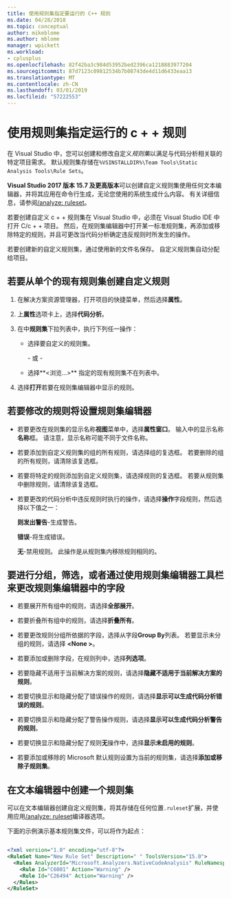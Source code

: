 ```yaml
---
title: 使用规则集指定要运行的 C++ 规则
ms.date: 04/28/2018
ms.topic: conceptual
author: mikeblome
ms.author: mblome
manager: wpickett
ms.workload:
- cplusplus
ms.openlocfilehash: 82f42ba3c984d53952bed2396ca1218883977204
ms.sourcegitcommit: 87d7123c09812534b7b08743de4d11d6433eaa13
ms.translationtype: MT
ms.contentlocale: zh-CN
ms.lasthandoff: 03/01/2019
ms.locfileid: "57222553"
---
```

# <a name="use-rule-sets-to-specify-the-c-rules-to-run"></a>使用规则集指定运行的 c + + 规则

在 Visual Studio 中，您可以创建和修改自定义*规则集*以满足与代码分析相关联的特定项目需求。 默认规则集存储在`%VSINSTALLDIR%\Team Tools\Static Analysis Tools\Rule Sets`。

**Visual Studio 2017 版本 15.7 及更高版本**可以创建自定义规则集使用任何文本编辑器，并将其应用在命令行生成，无论您使用的系统生成什么内容。 有关详细信息，请参阅[/analyze: ruleset](/cpp/build/reference/analyze-code-analysis)。

若要创建自定义 c + + 规则集在 Visual Studio 中，必须在 Visual Studio IDE 中打开 C/c + + 项目。 然后，在规则集编辑器中打开某一标准规则集，再添加或移除特定的规则，并且可更改当代码分析确定违反规则时所发生的操作。

若要创建新的自定义规则集，通过使用新的文件名保存。 自定义规则集自动分配给项目。

## <a name="to-create-a-custom-rule-from-a-single-existing-rule-set"></a>若要从单个的现有规则集创建自定义规则

1. 在解决方案资源管理器，打开项目的快捷菜单，然后选择**属性**。

2. 上**属性**选项卡上，选择**代码分析**。

3. 在中**规则集**下拉列表中，执行下列任一操作：

   - 选择要自定义的规则集。

     \- 或 -

   - 选择**\<浏览...>** 指定的现有规则集不在列表中。

4. 选择**打开**若要在规则集编辑器中显示的规则。

## <a name="to-modify-a-rule-set-in-the-rule-set-editor"></a>若要修改的规则将设置规则集编辑器

- 若要更改在规则集的显示名称**视图**菜单中，选择**属性窗口**。 输入中的显示名称**名称**框。 请注意，显示名称可能不同于文件名称。

- 若要添加到自定义规则集的组的所有规则，请选择组的复选框。 若要删除的组的所有规则，请清除该复选框。

- 若要将特定的规则添加到自定义规则集，请选择规则的复选框。 若要从规则集中删除规则，请清除该复选框。

- 若要更改的代码分析中违反规则时执行的操作，请选择**操作**字段规则，然后选择以下值之一：

     **则发出警告**-生成警告。

     **错误**-将生成错误。

     **无**-禁用规则。 此操作是从规则集内移除规则相同的。

## <a name="to-group-filter-or-change-the-fields-in-the-rule-set-editor-by-using-the-rule-set-editor-toolbar"></a>要进行分组，筛选，或者通过使用规则集编辑器工具栏来更改规则集编辑器中的字段

- 若要展开所有组中的规则，请选择**全部展开**。

- 若要折叠所有组中的规则，请选择**折叠所有**。

- 若要更改规则分组所依据的字段，选择从字段**Group By**列表。 若要显示未分组的规则，请选择 **\<None >**。

- 若要添加或删除字段，在规则列中，选择**列选项**。

- 若要隐藏不适用于当前解决方案的规则，请选择**隐藏不适用于当前解决方案的规则**。

- 若要切换显示和隐藏分配了错误操作的规则，请选择**显示可以生成代码分析错误的规则**。

- 若要切换显示和隐藏分配了警告操作规则，请选择**显示可以生成代码分析警告的规则**。

- 若要切换显示和隐藏分配了规则**无**操作中，选择**显示未启用的规则**。

- 若要添加或移除的 Microsoft 默认规则设置为当前的规则集，请选择**添加或移除子规则集**。

## <a name="to-create-a-rule-set-in-a-text-editor"></a>在文本编辑器中创建一个规则集

可以在文本编辑器创建自定义规则集，将其存储在任何位置`.ruleset`扩展，并使用应用[/analyze: ruleset](/cpp/build/reference/analyze-code-analysis)编译器选项。

下面的示例演示基本规则集文件，可以将作为起点：

```xml

<?xml version="1.0" encoding="utf-8"?>
<RuleSet Name="New Rule Set" Description=" " ToolsVersion="15.0">
  <Rules AnalyzerId="Microsoft.Analyzers.NativeCodeAnalysis" RuleNamespace="Microsoft.Rules.Native">
    <Rule Id="C6001" Action="Warning" />
    <Rule Id="C26494" Action="Warning" />
  </Rules>
</RuleSet>
```
